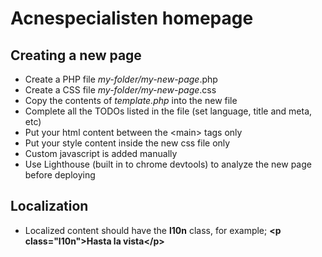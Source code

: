 # Acnespecialisten homepage

## Creating a new page
- Create a PHP file *my-folder/my-new-page*.php
- Create a CSS file *my-folder/my-new-page*.css
- Copy the contents of *template.php* into the new file
- Complete all the TODOs listed in the file (set language, title and meta, etc)
- Put your html content between the \<main> tags only
- Put your style content inside the new css file only
- Custom javascript is added manually
- Use Lighthouse (built in to chrome devtools) to analyze the new page before deploying

## Localization
- Localized content should have the **l10n** class, for example; **\<p class="l10n">Hasta la vista\</p>**
